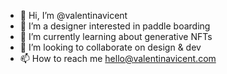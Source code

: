 - 👋 Hi, I’m @valentinavicent
- 👀 I’m a designer interested in paddle boarding
- 🌱 I’m currently learning about generative NFTs
- 💞️ I’m looking to collaborate on design & dev
- 📫 How to reach me hello@valentinavicent.com

<!---
valentinavicent/valentinavicent is a ✨ special ✨ repository because its `README.md` (this file) appears on your GitHub profile.
You can click the Preview link to take a look at your changes.
--->
